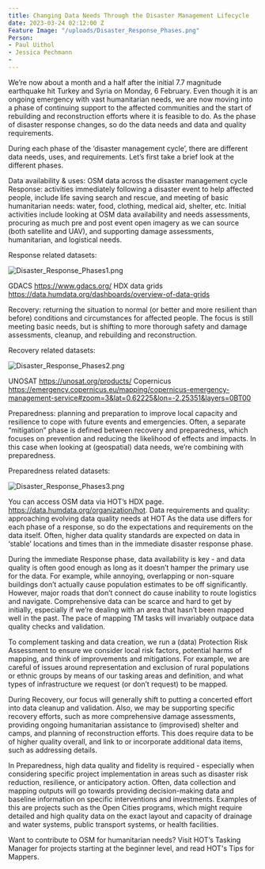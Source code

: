 ```yaml
---
title: Changing Data Needs Through the Disaster Management Lifecycle
date: 2023-03-24 02:12:00 Z
Feature Image: "/uploads/Disaster_Response_Phases.png"
Person:
- Paul Uithol
- Jessica Pechmann
- 
---
```


We’re now about a month and a half after the initial 7.7 magnitude earthquake hit Turkey and Syria on Monday, 6 February. Even though it is an ongoing emergency with vast humanitarian needs, we are now moving into a phase of continuing support to the affected communities and the start of rebuilding and reconstruction efforts where it is feasible to do. As the phase of disaster response changes, so do the data needs and data and quality requirements.

During each phase of the ‘disaster management cycle’, there are different data needs, uses, and requirements. Let’s first take a brief look at the different phases.

Data availability & uses: OSM data across the disaster management cycle
Response: activities immediately following a disaster event to help affected people, include life saving search and rescue, and meeting of basic humanitarian needs: water, food, clothing, medical aid, shelter, etc. Initial activities include looking at OSM data availability and needs assessments, procuring as much pre and post event open imagery as we can source (both satellite and UAV), and supporting damage assessments, humanitarian, and logistical needs.

Response related datasets:

![Disaster_Response_Phases1.png](/uploads/Disaster_Response_Phases1.png)

GDACS https://www.gdacs.org/
HDX data grids https://data.humdata.org/dashboards/overview-of-data-grids

Recovery: returning the situation to normal (or better and more resilient than before) conditions and circumstances for affected people. The focus is still meeting basic needs, but is shifting to more thorough safety and damage assessments, cleanup, and rebuilding and reconstruction.

Recovery related datasets:

![Disaster_Response_Phases2.png](/uploads/Disaster_Response_Phases2.png)

UNOSAT https://unosat.org/products/
 Copernicus https://emergency.copernicus.eu/mapping/copernicus-emergency-management-service#zoom=3&lat=0.62225&lon=-2.25351&layers=0BT00

Preparedness: planning and preparation to improve local capacity and resilience to cope with future events and emergencies. Often, a separate “mitigation” phase is defined between recovery and preparedness, which focuses on prevention and reducing the likelihood of effects and impacts. In this case when looking at (geospatial) data needs, we’re combining with preparedness.

Preparedness related datasets:

![Disaster_Response_Phases3.png](/uploads/Disaster_Response_Phases3.png)

You can access OSM data via HOT’s HDX page. https://data.humdata.org/organization/hot. 
Data requirements and quality: approaching evolving data quality needs at HOT
As the data use differs for each phase of a response, so do the expectations and requirements on the data itself. Often, higher data quality standards are expected on data in ‘stable’ locations and times than in the immediate disaster response phase.

During the immediate Response phase, data availability is key - and data quality is often good enough as long as it doesn’t hamper the primary use for the data. For example, while annoying, overlapping or non-square buildings don’t actually cause population estimates to be off significantly. However, major roads that don’t connect do cause inability to route logistics and navigate. Comprehensive data can be scarce and hard to get by initially, especially if we’re dealing with an area that hasn’t been mapped well in the past. The pace of mapping TM tasks will invariably outpace data quality checks and validation.

To complement tasking and data creation, we run a  (data) Protection Risk Assessment to ensure we consider local risk factors, potential harms of mapping, and think of improvements and mitigations. For example, we are careful of issues around representation and exclusion of rural populations or ethnic groups by means of our tasking areas and definition, and what types of infrastructure we request (or don’t request) to be mapped.

During Recovery, our focus will generally shift to putting a concerted effort into data cleanup and validation. Also, we may be supporting specific recovery efforts, such as more comprehensive damage assessments, providing ongoing humanitarian assistance to (improvised) shelter and camps, and planning of reconstruction efforts. This does require data to be of higher quality overall, and link to or incorporate additional data items, such as addressing details.

In Preparedness, high data quality and fidelity is required - especially when considering specific project implementation in areas such as disaster risk reduction, resilience, or anticipatory action. Often, data collection and mapping outputs will go towards providing decision-making data and baseline information on specific interventions and investments. Examples of this are projects such as the Open Cities programs, which might require detailed and high quality data on the exact layout and capacity of drainage and water systems, public transport systems, or health facilities.

Want to contribute to OSM for humanitarian needs? Visit HOT’s Tasking Manager for projects starting at the beginner level, and read HOT's Tips for Mappers. 
